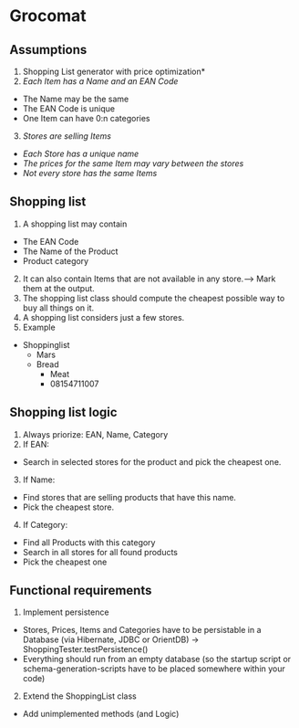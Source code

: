 Grocomat
====================

Assumptions
---------------------


1. Shopping List generator with price optimization*
2. *Each Item has a Name and an EAN Code*
- The Name may be the same
- The EAN Code is unique
- One Item can have 0:n categories
3. *Stores are selling Items*
- *Each Store has a unique name*
- *The prices for the same Item may vary between the stores*
- *Not every store has the same Items*

Shopping list
---------------------

1. A shopping list may contain
* The EAN Code
* The Name of the Product
* Product category
2. It can also contain Items that are not available in any
store.—> Mark them at the output.
3. The shopping list class should compute the cheapest
possible way to buy all things on it.
4. A shopping list considers just a few stores.
5. Example
* Shoppinglist
    * Mars
    * Bread
	  * Meat
	  * 08154711007

Shopping list logic
---------------------

1. Always priorize: EAN, Name, Category
2. If EAN:
* Search in selected stores for the product and pick the
cheapest one.
3. If Name:
* Find stores that are selling products that have this name.
* Pick the cheapest store.
4. If Category:
* Find all Products with this category
* Search in all stores for all found products
* Pick the cheapest one

Functional requirements
---------------------

1. Implement persistence
* Stores, Prices, Items and Categories have to be persistable in a Database
(via Hibernate, JDBC or OrientDB) → ShoppingTester.testPersistence()
* Everything should run from an empty database (so the startup script or
schema-generation-scripts have to be placed somewhere within your code)
2. Extend the ShoppingList class
* Add unimplemented methods (and Logic)


